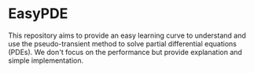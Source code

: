 # EasyPDE
This repository aims to provide an easy learning curve to understand and use the pseudo-transient method to solve partial differential equations (PDEs). We don't focus on the performance but provide explanation and simple implementation.
